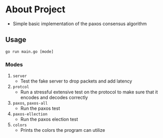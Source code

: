 # About Project
- Simple basic implementation of the paxos consensus algorithm

## Usage
`go run main.go [mode]`

### Modes
1. `server`
    - Test the fake server to drop packets and add latency
2. `protcol`
    - Run a stressful extensive test on the protocol to make sure that it encodes and decodes correctly
3. `paxos`, `paxos-all`
    - Run the paxos test
4. `paxos-ellection`
    - Run the paxos election test
5. `colors`
    - Prints the colors the program can utilize